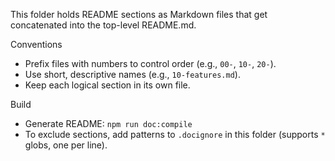 This folder holds README sections as Markdown files that get concatenated into the top-level README.md.

Conventions

- Prefix files with numbers to control order (e.g., `00-`, `10-`, `20-`).
- Use short, descriptive names (e.g., `10-features.md`).
- Keep each logical section in its own file.

Build

- Generate README: `npm run doc:compile`
- To exclude sections, add patterns to `.docignore` in this folder (supports `*` globs, one per line).
